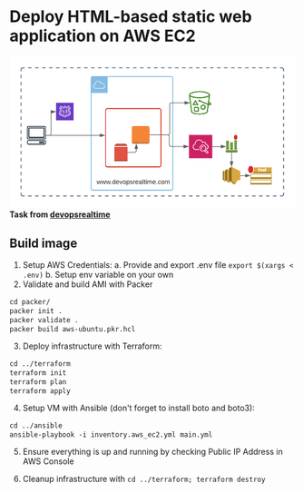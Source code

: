 # Deploy HTML-based static web application on AWS EC2
![Scheme](./src/scheme.png)
**Task from [devopsrealtime](https://www.devopsrealtime.com/deploy-html-based-static-web-application-on-aws-ec2/)**


## Build image 
1. Setup AWS Credentials:
    a. Provide and export .env file `export $(xargs < .env)`
    b. Setup env variable on your own
2. Validate and build AMI with Packer
```
cd packer/
packer init .
packer validate .
packer build aws-ubuntu.pkr.hcl 
```
3. Deploy infrastructure with Terraform:
```
cd ../terraform
terraform init
terraform plan
terraform apply
```
4. Setup VM with Ansible (don't forget to install boto and boto3):
```
cd ../ansible
ansible-playbook -i inventory.aws_ec2.yml main.yml
```

5. Ensure everything is up and running by checking Public IP Address in AWS Console 

6. Cleanup infrastructure with `cd ../terraform; terraform destroy`